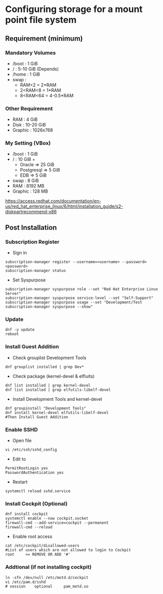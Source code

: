 # Configuring storage for a mount point file system
## Requirement (minimum)
### Mandatory Volumes
  - /boot    : 1 GiB
  - /        : 5-10 GiB (Depends)
  - /home    : 1 GiB
  - swap    :
  	- RAM<2 		= 2*RAM
    - 2<RAM<8 	= 1*RAM
    - 8<RAM<64 	= 4-0.5*RAM  
<!--
### Recommended
  - /boot/efi   : 200 MiB
  - PRep        : 8 MiB
### Additional
  - /usr    : 10 GiB
  - /var    : 5-10 GiB (?)
  - /tmp    : 5 GiB
### for ORALCE
  - /u01    : 22 GiB
### for PostgreSQL
  - /var/lib/pgsql/data : 1 GiB
-->
### Other Requirement
- RAM : 4 GiB
- Disk : 10-20 GiB
- Graphic : 1026x768
### My Setting (VBox)
  - /boot  : 1 GiB <!--   - /home  : 500 MiB -->
  - /      : 10 GiB +
    - Oracle      => 25 GiB
    - Postgresql  => 5 GiB
    - EDB         => 5 GiB
  - swap  : 8 GiB
  -  RAM : 8192 MB
  -  Graphic : 128 MB

https://access.redhat.com/documentation/en-us/red_hat_enterprise_linux/6/html/installation_guide/s2-diskpartrecommend-x86
## Post Installation
### Subscription Register
- Sign in
```
subscription-manager register --username=<username> --password=<password>
subscription-manager status
```
- Set Syspurpose
```
subscription-manager syspurpose role --set "Red Hat Enterprise Linux Server"
subscription-manager syspurpose service-level --set "Self-Support"
subscription-manager syspurpose usage --set "Development/Test
subscription-manager syspurpose --show"
```
### Update
```
dnf -y update
reboot
```
### Install Guest Addition
- Check grouplist Development Tools
```
dnf grouplist installed | grep Dev*
```
- Check package (kernel-devel & elfluits)
```
dnf list installed | grep kernel-devel
dnf list installed | grep elfutils-libelf-devel
```
- Install Development Tools and kernel-devel 
```
dnf groupinstall "Development Tools"
dnf install kernel-devel elfutils-libelf-devel
#Then Install Guest Addition
```
### Enable SSHD
- Open file
```
vi /etc/ssh/sshd_config
```
- Edit to
```
PermitRootLogin yes
PasswordAuthentication yes
```
- Restart
```
systemctl reload sshd.service
```
### Install Cockpit (Optional)
```
dnf install cockpit
systemctl enable --now cockpit.socket
firewall-cmd --add-service=cockpit --permanent
firewall-cmd --reload
```
- Enable root access
```
cat /etc/cockpit/disallowed-users
#List of users which are not allowed to login to Cockpit
root     <= REMOVE OR ADD '#'
```
### Addtional (if not installing cockpit)
```
ln -sfn /dev/null /etc/motd.d/cockpit
vi /etc/pam.d/sshd
# session    optional     pam_motd.so
```

